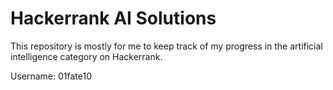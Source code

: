 # Hackerrank AI Solutions

This repository is mostly for me to keep track of my progress in the artificial intelligence category on Hackerrank.

Username: 01fate10
